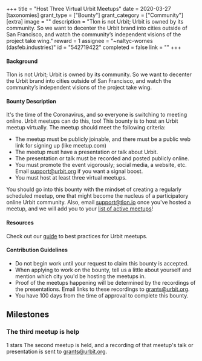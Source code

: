 +++
title = "Host Three Virtual Urbit Meetups"
date = 2020-03-27
[taxonomies]
grant_type = ["Bounty"]
grant_category = ["Community"]
[extra]
image = ""
description = "Tlon is not Urbit; Urbit is owned by its community. So we want to decenter the Urbit brand into cities outside of San Francisco, and watch the community’s independent visions of the project take wing."
reward = 1
assignee = "~naltyc-wornes (dasfeb.industries)"
id = "542719422"
completed = false
link = ""
+++

#### Background

Tlon is not Urbit; Urbit is owned by its community. So we want to decenter the Urbit brand into cities outside of San Francisco, and watch the community’s independent visions of the project take wing.

#### Bounty Description

It's the time of the Coronavirus, and so everyone is switching to meeting online. Urbit meetups can do this, too! This bounty is to host an Urbit meetup virtually. The meetup should meet the following criteria:

- The meetup must be publicly joinable, and there must be a public web link for signing up (like meetup.com)
- The meetup must have a presentation or talk about Urbit.
- The presentation or talk must be recorded and posted publicly online.
- You must promote the event vigorously; social media, a website, etc. Email support@urbit.org if you want a signal boost.
- You must host at least three virtual meetups.

You should go into this bounty with the mindset of creating a regularly scheduled meetup, one that might become the nucleus of a participatory online Urbit community. Also, email support@tlon.io once you've hosted a meetup, and we will add you to your [list of active meetups](https://urbit.org/community/meetups/)!

#### Resources

Check out our [guide](https://urbit.org/community/hosting-a-meetup/) to best practices for Urbit meetups.

#### Contribution Guidelines

- Do not begin work until your request to claim this bounty is accepted.
- When applying to work on the bounty, tell us a little about yourself and mention which city you'd be hosting the meetups in.
- Proof of the meetups happening will be determined by the recordings of the presentations. Email links to these recordings to grants@urbit.org.
- You have 100 days from the time of approval to complete this bounty.

## Milestones

### The third meetup is help

1 stars
The second meetup is held, and a recording of that meetup's talk or presentation is sent to grants@urbit.org.
